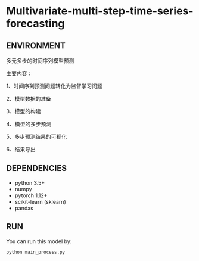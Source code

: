 # Multivariate-multi-step-time-series-forecasting

## ENVIRONMENT
多元多步的时间序列模型预测

主要内容：

1、时间序列预测问题转化为监督学习问题

2、模型数据的准备

3、模型的构建

4、模型的多步预测

5、多步预测结果的可视化

6、结果导出


## DEPENDENCIES

- python 3.5+
- numpy
- pytorch 1.12+
- scikit-learn (sklearn)
- pandas


## RUN

You can run this model by:

```
python main_process.py
```
